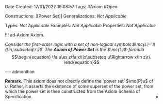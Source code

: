 <br />
<br />

Date Created: 17/01/2022 19:08:57
Tags: #Axiom #Open

Constructions: [[Power Set]]
Generalizations: _Not Applicable_

Types: _Not Applicable_
Examples: _Not Applicable_
Properties: _Not Applicable_

!!! ad-Axiom Axiom.

_Consider the first-order logic with a set of non-logical symbols $\mc{L}=\l\{\in,\subseteq\r\}$. The **Axiom of Power Set** is the $\mc{L}$-formula_
$$\begin{equation}
    \fa u\ex z\fa x\l(x\subseteq u\Rightarrow x\in z\r).
\end{equation}$$

--- admonition

**Remark.** This axiom does not directly define the $\textrm{`}$power set$\textrm{'}$ $\mc{P}u$ of $u$. Rather, it asserts the existence of some superset of the power set, from which the power set is then constructed from the Axiom Schema of Specification.<span style="float:right;">$\blacklozenge$</span>
